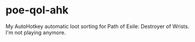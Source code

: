 # poe-qol-ahk

My AutoHotkey automatic loot sorting for Path of Exile: Destroyer of Wrists. I'm not playing anymore.

